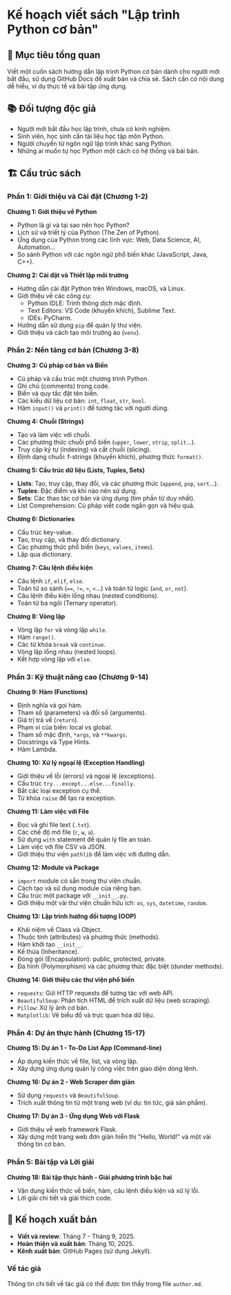 # Kế hoạch viết sách "Lập trình Python cơ bản"

## 🎯 Mục tiêu tổng quan
Viết một cuốn sách hướng dẫn lập trình Python cơ bản dành cho người mới bắt đầu, sử dụng GitHub Docs để xuất bản và chia sẻ. Sách cần có nội dung dễ hiểu, ví dụ thực tế và bài tập ứng dụng.

## 📚 Đối tượng độc giả
- Người mới bắt đầu học lập trình, chưa có kinh nghiệm.
- Sinh viên, học sinh cần tài liệu học tập môn Python.
- Người chuyển từ ngôn ngữ lập trình khác sang Python.
- Những ai muốn tự học Python một cách có hệ thống và bài bản.

## 🏗️ Cấu trúc sách

### Phần 1: Giới thiệu và Cài đặt (Chương 1-2)
**Chương 1: Giới thiệu về Python**
- Python là gì và tại sao nên học Python?
- Lịch sử và triết lý của Python (The Zen of Python).
- Ứng dụng của Python trong các lĩnh vực: Web, Data Science, AI, Automation...
- So sánh Python với các ngôn ngữ phổ biến khác (JavaScript, Java, C++).

**Chương 2: Cài đặt và Thiết lập môi trường**
- Hướng dẫn cài đặt Python trên Windows, macOS, và Linux.
- Giới thiệu về các công cụ:
  - Python IDLE: Trình thông dịch mặc định.
  - Text Editors: VS Code (khuyến khích), Sublime Text.
  - IDEs: PyCharm.
- Hướng dẫn sử dụng `pip` để quản lý thư viện.
- Giới thiệu và cách tạo môi trường ảo (`venv`).

### Phần 2: Nền tảng cơ bản (Chương 3-8)
**Chương 3: Cú pháp cơ bản và Biến**
- Cú pháp và cấu trúc một chương trình Python.
- Ghi chú (comments) trong code.
- Biến và quy tắc đặt tên biến.
- Các kiểu dữ liệu cơ bản: `int`, `float`, `str`, `bool`.
- Hàm `input()` và `print()` để tương tác với người dùng.

**Chương 4: Chuỗi (Strings)**
- Tạo và làm việc với chuỗi.
- Các phương thức chuỗi phổ biến (`upper`, `lower`, `strip`, `split`...).
- Truy cập ký tự (indexing) và cắt chuỗi (slicing).
- Định dạng chuỗi: f-strings (khuyến khích), phương thức `format()`.

**Chương 5: Cấu trúc dữ liệu (Lists, Tuples, Sets)**
- **Lists**: Tạo, truy cập, thay đổi, và các phương thức (`append`, `pop`, `sort`...).
- **Tuples**: Đặc điểm và khi nào nên sử dụng.
- **Sets**: Các thao tác cơ bản và ứng dụng (tìm phần tử duy nhất).
- List Comprehension: Cú pháp viết code ngắn gọn và hiệu quả.

**Chương 6: Dictionaries**
- Cấu trúc key-value.
- Tạo, truy cập, và thay đổi dictionary.
- Các phương thức phổ biến (`keys`, `values`, `items`).
- Lặp qua dictionary.

**Chương 7: Câu lệnh điều kiện**
- Câu lệnh `if`, `elif`, `else`.
- Toán tử so sánh (`==`, `!=`, `>`, `<`...) và toán tử logic (`and`, `or`, `not`).
- Câu lệnh điều kiện lồng nhau (nested conditions).
- Toán tử ba ngôi (Ternary operator).

**Chương 8: Vòng lặp**
- Vòng lặp `for` và vòng lặp `while`.
- Hàm `range()`.
- Các từ khóa `break` và `continue`.
- Vòng lặp lồng nhau (nested loops).
- Kết hợp vòng lặp với `else`.

### Phần 3: Kỹ thuật nâng cao (Chương 9-14)
**Chương 9: Hàm (Functions)**
- Định nghĩa và gọi hàm.
- Tham số (parameters) và đối số (arguments).
- Giá trị trả về (`return`).
- Phạm vi của biến: local vs global.
- Tham số mặc định, `*args`, và `**kwargs`.
- Docstrings và Type Hints.
- Hàm Lambda.

**Chương 10: Xử lý ngoại lệ (Exception Handling)**
- Giới thiệu về lỗi (errors) và ngoại lệ (exceptions).
- Cấu trúc `try...except...else...finally`.
- Bắt các loại exception cụ thể.
- Từ khóa `raise` để tạo ra exception.

**Chương 11: Làm việc với File**
- Đọc và ghi file text (`.txt`).
- Các chế độ mở file (`r`, `w`, `a`).
- Sử dụng `with` statement để quản lý file an toàn.
- Làm việc với file CSV và JSON.
- Giới thiệu thư viện `pathlib` để làm việc với đường dẫn.

**Chương 12: Module và Package**
- `import` module có sẵn trong thư viện chuẩn.
- Cách tạo và sử dụng module của riêng bạn.
- Cấu trúc một package với `__init__.py`.
- Giới thiệu một vài thư viện chuẩn hữu ích: `os`, `sys`, `datetime`, `random`.

**Chương 13: Lập trình hướng đối tượng (OOP)**
- Khái niệm về Class và Object.
- Thuộc tính (attributes) và phương thức (methods).
- Hàm khởi tạo `__init__`.
- Kế thừa (Inheritance).
- Đóng gói (Encapsulation): public, protected, private.
- Đa hình (Polymorphism) và các phương thức đặc biệt (dunder methods).

**Chương 14: Giới thiệu các thư viện phổ biến**
- `requests`: Gửi HTTP requests để tương tác với web API.
- `BeautifulSoup`: Phân tích HTML để trích xuất dữ liệu (web scraping).
- `Pillow`: Xử lý ảnh cơ bản.
- `Matplotlib`: Vẽ biểu đồ và trực quan hóa dữ liệu.

### Phần 4: Dự án thực hành (Chương 15-17)
**Chương 15: Dự án 1 - To-Do List App (Command-line)**
- Áp dụng kiến thức về file, list, và vòng lặp.
- Xây dựng ứng dụng quản lý công việc trên giao diện dòng lệnh.

**Chương 16: Dự án 2 - Web Scraper đơn giản**
- Sử dụng `requests` và `BeautifulSoup`.
- Trích xuất thông tin từ một trang web (ví dụ: tin tức, giá sản phẩm).

**Chương 17: Dự án 3 - Ứng dụng Web với Flask**
- Giới thiệu về web framework Flask.
- Xây dựng một trang web đơn giản hiển thị "Hello, World!" và một vài thông tin cơ bản.

### Phần 5: Bài tập và Lời giải
**Chương 18: Bài tập thực hành - Giải phương trình bậc hai**
- Vận dụng kiến thức về biến, hàm, câu lệnh điều kiện và xử lý lỗi.
- Lời giải chi tiết và giải thích code.

## 📅 Kế hoạch xuất bản
- **Viết và review**: Tháng 7 - Tháng 9, 2025.
- **Hoàn thiện và xuất bản**: Tháng 10, 2025.
- **Kênh xuất bản**: GitHub Pages (sử dụng Jekyll).

### Về tác giả

Thông tin chi tiết về tác giả có thể được tìm thấy trong file `author.md`.
